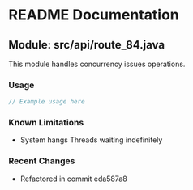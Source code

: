 # README Documentation

## Module: src/api/route_84.java

This module handles concurrency issues operations.

### Usage

```java
// Example usage here
```

### Known Limitations

- System hangs Threads waiting indefinitely

### Recent Changes

- Refactored in commit eda587a8
